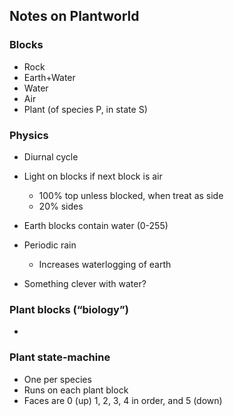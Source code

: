 ## Notes on Plantworld

### Blocks

- Rock
- Earth+Water
- Water
- Air
- Plant (of species P, in state S)

### Physics

- Diurnal cycle
- Light on blocks if next block is air
  - 100% top unless blocked, when treat as side
  - 20% sides

- Earth blocks contain water (0-255)

- Periodic rain
  - Increases waterlogging of earth

- Something clever with water?


### Plant blocks (“biology”)

- 

### Plant state-machine

- One per species
- Runs on each plant block
- Faces are 0 (up) 1, 2, 3, 4 in order, and 5 (down)


